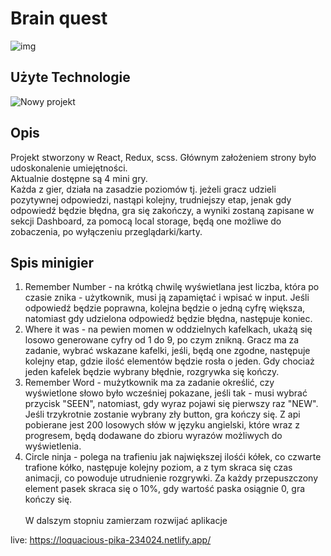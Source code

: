 
# Brain quest</br>



![img](https://i.imgur.com/uVGjMAO.png)


## Użyte Technologie

![Nowy projekt](https://camo.githubusercontent.com/fe902e8a940c17ac8fd397186ef905a7955e39ad9c3197b062eb2d4043bc2ab1/68747470733a2f2f696d6167652e6962622e636f2f6d38533965772f72656163745f72656475785f736173732e6a7067)


## Opis
Projekt stworzony w React, Redux, scss. Głównym założeniem strony było udoskonalenie umiejętności.<br/>
Aktualnie dostępne są 4 mini gry. <br/>
Każda z gier, działa na zasadzie poziomów tj. jeżeli gracz udzieli pozytywnej odpowiedzi, nastąpi kolejny, trudniejszy etap, jenak gdy odpowiedź będzie błędna, gra się zakończy, a wyniki zostaną zapisane w sekcji Dashboard, za pomocą local storage, będą one możliwe do zobaczenia, po wyłączeniu przeglądarki/karty.

## Spis minigier
1. Remember Number - na krótką chwilę wyświetlana jest liczba, która po czasie znika - użytkownik, musi ją zapamiętać i wpisać w input. Jeśli odpowiedź będzie poprawna, kolejna będzie o jedną cyfrę większa, natomiast gdy udzielona odpowiedź będzie błędna, następuje koniec.
2. Where it was - na pewien momen w oddzielnych kafelkach, ukażą się losowo generowane cyfry od 1 do 9, po czym znikną. Gracz ma za zadanie, wybrać wskazane kafelki, jeśli, będą one zgodne, następuje kolejny etap, gdzie ilość elementów będzie rosła o jeden. Gdy chociaż jeden kafelek będzie wybrany błędnie, rozgrywka się kończy.
3. Remember Word - mużytkownik ma za zadanie określić, czy wyświetlone słowo było wcześniej pokazane, jeśli tak - musi wybrać przycisk "SEEN", natomiast, gdy wyraz pojawi się pierwszy raz "NEW". Jeśli trzykrotnie zostanie wybrany zły button, gra kończy się. Z api pobierane jest 200 losowych słów w języku angielski, które wraz z progresem, będą dodawane do zbioru wyrazów możliwych do wyświetlenia.
4. Circle ninja - polega na trafieniu jak największej ilośći kółek, co czwarte trafione kółko, następuje kolejny poziom, a z tym skraca się czas animacji, co powoduje utrudnienie rozgrywki. Za każdy przepuszczony element pasek skraca się o 10%, gdy wartość paska osiągnie 0, gra kończy się. <br/><br/>
W dalszym stopniu zamierzam rozwijać aplikacje 

live: https://loquacious-pika-234024.netlify.app/
